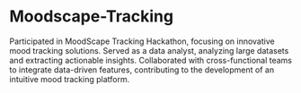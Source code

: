 # Moodscape-Tracking
Participated in MoodScape Tracking Hackathon, focusing on innovative mood tracking solutions. Served as a data analyst, analyzing large datasets and extracting actionable insights. Collaborated with cross-functional teams to integrate data-driven features, contributing to the development of an intuitive mood tracking platform.
